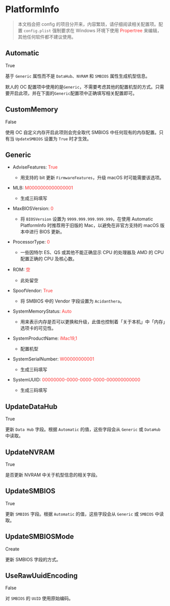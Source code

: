 # PlatformInfo

> 本文档会把 config 的项目分开来，内容繁琐，请仔细阅读相关配置项。配置 `config.plist` 强制要求在 Windows 环境下使用 <span style="color:#FF3030">Propertree</span> 来编辑，其他任何软件都不建议使用。

## Automatic

True

基于 `Generic` 属性而不是 `DataHub`、`NVRAM` 和 `SMBIOS` 属性生成机型信息。

默人的 OC 配置项中使用的是`Generic`，不需要考虑其他的配置机型的方式。只需要开启此项，并在下面的`Generic`配置项中正确填写相关配置即可。

## CustomMemory

False

使用 OC 自定义内存开启此项则会完全取代 SMBIOS 中任何现有的内存配置。只有当 `UpdateSMBIOS` 设置为 `True` 时才生效。

## Generic

- AdviseFeatures: <span style="color:#FF3030">True</span>

  - 用支持的 bit 更新 `FirmwareFeatures`，升级 macOS 时可能需要该选项。

- MLB: <span style="color:#FF3030">M0000000000000001</span>

  - 生成三码填写

- MaxBIOSVersion: <span style="color:#FF3030">0</span>

  - 将 `BIOSVersion` 设置为 `9999.999.999.999.999`，在使用 Automatic PlatformInfo 时推荐用于旧版的 Mac，以避免在非官方支持的 macOS 版本中进行 BIOS 更新。

- ProcessorType: <span style="color:#FF3030">0</span>

  - 一些因特尔 ES、QS 或其他不能正确显示 CPU 的处理器及 AMD 的 CPU 配置正确的 CPU 及核心数。

- ROM: <span style="color:#FF3030">空</span>

  - 此处留空

- SpoofVendor: <span style="color:#FF3030">True</span>

  - 将 SMBIOS 中的 Vendor 字段设置为 `Acidanthera`。

- SystemMemoryStatus: <span style="color:#FF3030">Auto</span>

  - 用来表示内存是否可以更换和升级，此值也控制着「关于本机」中「内存」选项卡的可见性。

- SystemProductName: <span style="color:#FF3030">iMac19,1</span>

  - 配置机型

- SystemSerialNumber: <span style="color:#FF3030">W00000000001</span>

  - 生成三码填写

- SystemUUID: <span style="color:#FF3030">00000000-0000-0000-0000-000000000000</span>

  - 生成三码填写

## UpdateDataHub

True

更新 `Data Hub` 字段。根据 `Automatic` 的值，这些字段会从 `Generic` 或 `DataHub` 中读取。

## UpdateNVRAM

True

是否更新 NVRAM 中关于机型信息的相关字段。

## UpdateSMBIOS

True

更新 `SMBIOS` 字段。根据 `Automatic` 的值，这些字段会从 `Generic` 或 `SMBIOS` 中读取。

## UpdateSMBIOSMode

Create

更新 SMBIOS 字段的方式。

## UseRawUuidEncoding

False

对 `SMBIOS` 的 `UUID` 使用原始编码。
